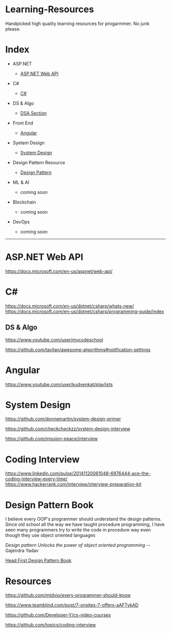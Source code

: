  
# Learning-Resources
Handpicked high quality learning resources for progarmmer. No junk please.

# Index

* ASP.NET
  * [ASP.NET Web API](#aspnet-web-api)
 
* C#
  * [C#](#c)
 
 
* DS & Algo
  * [DSA Section](#ds--algo)
 
* Front End
  * [Angular](#DS--Algo)

* Syetem Design
  * [System Design](#system-design)
  
* Design Pattern Resource
   * [Design Pattern](#design-pattern-book)
  
* ML & AI
    * coming soon

* Blockchain
    * coming soon
    
* DevOps
    * coming soon

************************************

  # ASP.NET Web API
  https://docs.microsoft.com/en-us/aspnet/web-api/
  
  # C#
  https://docs.microsoft.com/en-us/dotnet/csharp/whats-new/
  https://docs.microsoft.com/en-us/dotnet/csharp/programming-guide/index
  
  
  ## DS & Algo
  https://www.youtube.com/user/mycodeschool
  
https://github.com/tayllan/awesome-algorithms#notification-settings
  
  # Angular
  
  https://www.youtube.com/user/kudvenkat/playlists
  
  # System Design
  
  https://github.com/donnemartin/system-design-primer
  
  https://github.com/checkcheckzz/system-design-interview
  
  https://github.com/mission-peace/interview
  
  # Coding Interview
  
  https://www.linkedin.com/pulse/20141120061048-6976444-ace-the-coding-interview-every-time/
  https://www.hackerrank.com/interview/interview-preparation-kit
  
  # Design Pattern Book
  I believe every OOP's programmer should understand the design patterns. Since old school  all the way we have taught  procedure         programming, I have seen many programmers try to write the code in procedure way even though they use object oriented languages 

  *Design pattern Unlocks the power of object oriented programming*
                                                   -- Gajendra Yadav

[Head First Design Pattern Book](https://www.flipkart.com/head-first-design-patterns-brain-friendly-guide/p/itmfc9kncfg2hfqk).

# Resources 
https://github.com/mtdvio/every-programmer-should-know

https://www.teamblind.com/post/7-onsites-7-offers-aAFTykAD

https://github.com/Developer-Y/cs-video-courses

https://github.com/topics/coding-interview
  
  

